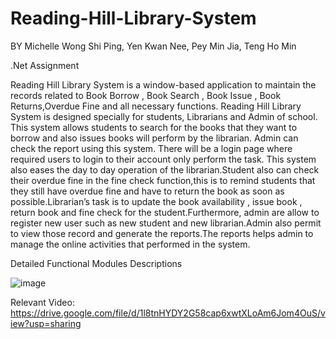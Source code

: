 # Reading-Hill-Library-System

BY Michelle Wong Shi Ping, Yen Kwan Nee, Pey Min Jia, Teng Ho Min

.Net Assignment 

Reading Hill Library System is a window-based application to maintain the records related to Book  Borrow , Book Search , Book Issue , Book Returns,Overdue Fine and all necessary functions. Reading Hill Library System is designed specially for students, Librarians and Admin of school. This system allows students to search for the books that they want to borrow and also issues books will perform by the librarian. Admin can check the report using this  system. There will be a login page where required users to login to their account only perform the task. This system also eases the day to day operation of the librarian.Student also can check their overdue fine in the fine check function,this is to remind students that they still have overdue fine and have to return the book as soon as possible.Librarian’s task is to update the book availability , issue book , return book and fine check for the student.Furthermore, admin are allow to register new user such as new student and new librarian.Admin also permit to view those record and generate the reports.The reports helps admin to manage the online activities that performed in the system.

Detailed Functional Modules Descriptions

![image](https://user-images.githubusercontent.com/36874374/171124276-60473cdf-d828-4c55-bdd8-4fe586e977cb.png)

Relevant Video:
https://drive.google.com/file/d/1l8tnHYDY2G58cap6xwtXLoAm6Jom4OuS/view?usp=sharing
